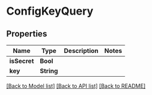 # ConfigKeyQuery

## Properties
Name | Type | Description | Notes
------------ | ------------- | ------------- | -------------
**isSecret** | **Bool** |  | 
**key** | **String** |  | 

[[Back to Model list]](../README.md#documentation-for-models) [[Back to API list]](../README.md#documentation-for-api-endpoints) [[Back to README]](../README.md)


